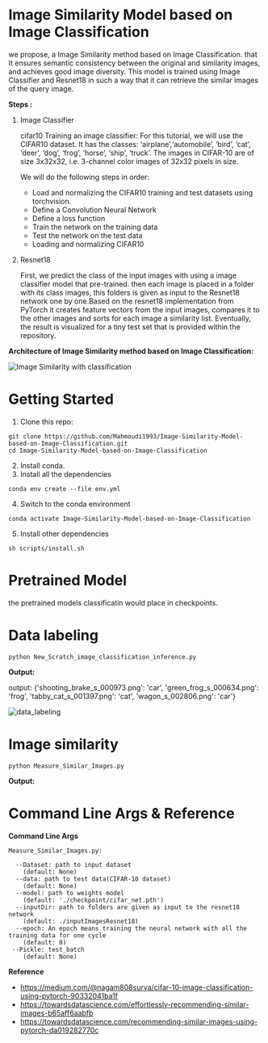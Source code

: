 # Image Similarity Model  based on  Image Classification
we propose, a Image Similarity method based on Image Classification. that It ensures semantic consistency between the original and similarity images, and achieves good image diversity. 
This model is trained using Image Classifier  and Resnet18 in such a way that it can retrieve the similar images of the query image.

**Steps :**
1. Image Classifier

    cifar10 Training an image classifier:
    For this tutorial, we will use the CIFAR10 dataset. It has the classes: ‘airplane’,‘automobile’, ‘bird’, ‘cat’, ‘deer’, ‘dog’, ‘frog’, ‘horse’, ‘ship’, ‘truck’.
    The images in CIFAR-10 are of size 3x32x32, i.e. 3-channel color images of 32x32 pixels  in size.

     We will do the following steps in order:
     *	Load and normalizing the CIFAR10 training and test datasets using torchvision.
     *	Define a Convolution Neural Network   
     *	Define a loss function 
     *	Train the network on the training data
     *	Test the network on the test data
     *	Loading and normalizing CIFAR10

2. Resnet18

   First, we predict the class of the input images with using a image classifier model that pre-trained. then each image is placed in a folder with its class images, this folders is given as input to the Resnet18 
   network one by one.Based on the resnet18 implementation from PyTorch it creates feature vectors from the input images, compares it to the other images and sorts for each image a similarity list. Eventually, the 
   result is visualized for a tiny test set that is provided within the repository.





   

**Architecture of Image Similarity method based on Image Classification:**



 ![Image Similarity with classification](https://github.com/Mahmoudi1993/Image-Similarity-Model-based-on-Image-Classification/assets/74957886/2915836e-ac62-4611-b9d4-73762c857000)

# Getting Started   
1. Clone this repo:
```
git clone https://github.com/Mahmoudi1993/Image-Similarity-Model-based-on-Image-Classification.git
cd Image-Similarity-Model-based-on-Image-Classification
```
2. Install conda.
3. Install all the dependencies
```
conda env create --file env.yml
```
4. Switch to the conda environment
```
conda activate Image-Similarity-Model-based-on-Image-Classification
```
5. Install other dependencies
```
sh scripts/install.sh
```
# Pretrained Model
the pretrained models classificatin would place in checkpoints.

# Data labeling
```
python New_Scratch_image_classification_inference.py
```
**Output:**

output: {'shooting_brake_s_000973.png': 'car', 'green_frog_s_000634.png': 'frog', 'tabby_cat_s_001397.png': 'cat', 'wagon_s_002806.png': 'car'}

![data_labeling](https://github.com/Mahmoudi1993/Image-Similarity-Model-based-on-Image-Classification/assets/74957886/9737c110-d765-4646-ae7a-dd69a167b90c)

# Image similarity
```
python Measure_Similar_Images.py
```
**Output:**



# Command Line Args & Reference
**Command Line Args**
```
Measure_Similar_Images.py:

  --Dataset: path to input dataset
    (default: None)
  --data: path to test data(CIFAR-10 dataset)
    (default: None)
  --model: path to weights model
    (default: './checkpoint/cifar_net.pth')
  --inputDir: path to folders are given as input to the resnet18 network
    (default: ./inputImagesResnet18)
  --epoch: An epoch means training the neural network with all the training data for one cycle
    (default: 0)
 --Pickle: test_batch
    (default: None)

```

**Reference**

  * https://medium.com/@nagam808surya/cifar-10-image-classification-using-pytorch-90332041ba1f
  * https://towardsdatascience.com/effortlessly-recommending-similar-images-b65aff6aabfb
  * https://towardsdatascience.com/recommending-similar-images-using-pytorch-da019282770c

